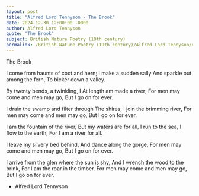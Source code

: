 ```yaml
---
layout: post
title: "Alfred Lord Tennyson - The Brook"
date: 2024-12-30 12:00:00 -0000
author: Alfred Lord Tennyson
quote: "The Brook"
subject: British Nature Poetry (19th century)
permalink: /British Nature Poetry (19th century)/Alfred Lord Tennyson/Alfred Lord Tennyson - The Brook
---
```


The Brook

I come from haunts of coot and hern;
   I make a sudden sally
And sparkle out among the fern,
   To bicker down a valley.

By twenty bends, a twinkling, I
   At length am made a river;
For men may come and men may go,
   But I go on for ever.

I drain the swamp and filter through
   The shires, I join the brimming river,
   For men may come and men may go,
   But I go on for ever.

I am the fountain of the river,
   But my waters are for all,
I run to the sea, I flow to the earth,
   For I am a river for all.

I leave my silvery bed behind,
   And dance along the gorge,
For men may come and men may go,
   But I go on for ever.

I arrive from the glen where the sun is shy,
   And I wrench the wood to the brink,
For I am the roar in the timber.
   For men may come and men may go,
   But I go on for ever.

- Alfred Lord Tennyson
